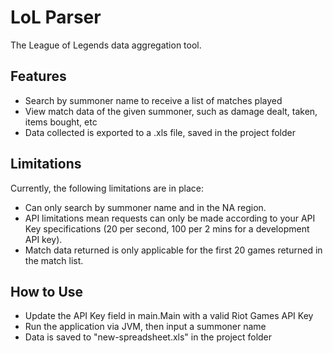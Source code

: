 # LoL Parser
The League of Legends data aggregation tool.

## Features
- Search by summoner name to receive a list of matches played
- View match data of the given summoner, such as damage dealt, taken, items bought, etc
- Data collected is exported to a .xls file, saved in the project folder

## Limitations
Currently, the following limitations are in place:

- Can only search by summoner name and in the NA region.
- API limitations mean requests can only be made according to your API Key specifications (20 per second, 100 per 2 mins for a development API key).
- Match data returned is only applicable for the first 20 games returned in the match list.

## How to Use
 - Update the API Key field in main.Main with a valid Riot Games API Key
 - Run the application via JVM, then input a summoner name
 - Data is saved to "new-spreadsheet.xls" in the project folder
